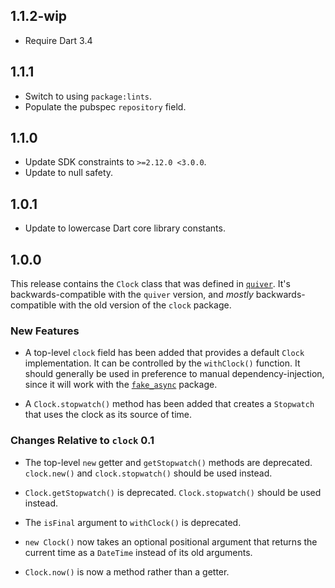 ## 1.1.2-wip

* Require Dart 3.4

## 1.1.1

* Switch to using `package:lints`.
* Populate the pubspec `repository` field.

## 1.1.0

* Update SDK constraints to `>=2.12.0 <3.0.0`.
* Update to null safety.

## 1.0.1

* Update to lowercase Dart core library constants.

## 1.0.0

This release contains the `Clock` class that was defined in [`quiver`][]. It's
backwards-compatible with the `quiver` version, and *mostly*
backwards-compatible with the old version of the `clock` package.

[`quiver`]: https://pub.dartlang.org/packages/quiver

### New Features

* A top-level `clock` field has been added that provides a default `Clock`
  implementation. It can be controlled by the `withClock()` function. It should
  generally be used in preference to manual dependency-injection, since it will
  work with the [`fake_async`][] package.

* A `Clock.stopwatch()` method has been added that creates a `Stopwatch` that
  uses the clock as its source of time.

[`fake_async`]: https://pub.dartlang.org/packages/fake_async

### Changes Relative to `clock` 0.1

* The top-level `new` getter and `getStopwatch()` methods are deprecated.
  `clock.new()` and `clock.stopwatch()` should be used instead.

* `Clock.getStopwatch()` is deprecated. `Clock.stopwatch()` should be used instead.

* The `isFinal` argument to `withClock()` is deprecated.

* `new Clock()` now takes an optional positional argument that returns the
  current time as a `DateTime` instead of its old arguments.

* `Clock.now()` is now a method rather than a getter.
